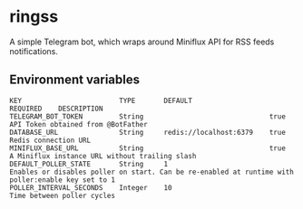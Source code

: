 # ringss

A simple Telegram bot, which wraps around Miniflux API for RSS feeds notifications.

## Environment variables

```
KEY                        TYPE       DEFAULT                   REQUIRED    DESCRIPTION
TELEGRAM_BOT_TOKEN         String                               true        API Token obtained from @BotFather
DATABASE_URL               String     redis://localhost:6379    true        Redis connection URL
MINIFLUX_BASE_URL          String                               true        A Miniflux instance URL without trailing slash
DEFAULT_POLLER_STATE       String     1                                     Enables or disables poller on start. Can be re-enabled at runtime with poller:enable key set to 1
POLLER_INTERVAL_SECONDS    Integer    10                                    Time between poller cycles
```

